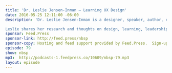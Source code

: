 ```yaml
---
title: 'Dr. Leslie Jensen-Inman — Learning UX Design'
date: 2016-05-25 12:11:00 -06:00
description: 'Dr. Leslie Jensen-Inman is a designer, speaker, author, educator, and co-founder of Center Center, a user experience design school based in Chattanooga, Tennessee.

Leslie shares her research and thoughts on design, learning, leadership, and community through writing and speaking. Leslie is creative director and co-author of the book, InterACT with Web Standards: A Holistic Approach to Web Design. She writes articles for publications such as A List Apart, The Pastry Box, Ladies in Tech, and .net Magazine. She speaks at events such as Build, Converge, SXSWi, Madison+, Blend, UXCamp DC, In Control, Fronteers, A Web Afternoon, and Web Directions South.'
sponsor: Feed.Press
sponsor-link: http://feed.press/nbsp
sponsor-copy: Hosting and feed support provided by Feed.Press.  Sign-up today and try FeedPress on a 14 day trial (no contracts or commitments). Use promo code *nbsp* during checkout to get 10% off your first year.
episode: 79
show: nbsp
mp3:  http://podcasts-1.feedpress.co/10609/nbsp-79.mp3
layout: episode
---
```

